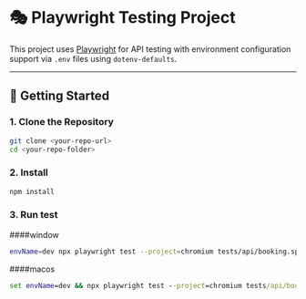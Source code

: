 # 🎭 Playwright Testing Project

This project uses [Playwright](https://playwright.dev/) for API testing with environment configuration support via `.env` files using `dotenv-defaults`.

---

## 🚀 Getting Started

### 1. Clone the Repository

```bash
git clone <your-repo-url>
cd <your-repo-folder>
```

### 2. Install 
```bash
npm install
```

### 3. Run test
####window
```bash
envName=dev npx playwright test --project=chromium tests/api/booking.spec.ts
```
####macos
```cmd
set envName=dev && npx playwright test --project=chromium tests/api/booking.spec.ts
```